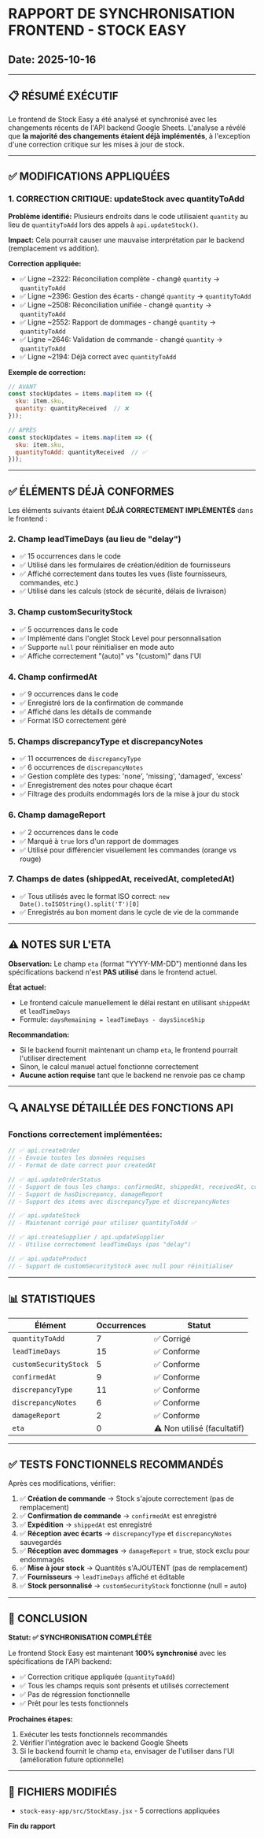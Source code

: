 # RAPPORT DE SYNCHRONISATION FRONTEND - STOCK EASY
## Date: 2025-10-16

---

## 📋 RÉSUMÉ EXÉCUTIF

Le frontend de Stock Easy a été analysé et synchronisé avec les changements récents de l'API backend Google Sheets. L'analyse a révélé que **la majorité des changements étaient déjà implémentés**, à l'exception d'une correction critique sur les mises à jour de stock.

---

## ✅ MODIFICATIONS APPLIQUÉES

### 1. **CORRECTION CRITIQUE: updateStock avec quantityToAdd**

**Problème identifié:** Plusieurs endroits dans le code utilisaient `quantity` au lieu de `quantityToAdd` lors des appels à `api.updateStock()`.

**Impact:** Cela pourrait causer une mauvaise interprétation par le backend (remplacement vs addition).

**Correction appliquée:**
- ✅ Ligne ~2322: Réconciliation complète - changé `quantity` → `quantityToAdd`
- ✅ Ligne ~2396: Gestion des écarts - changé `quantity` → `quantityToAdd`
- ✅ Ligne ~2508: Réconciliation unifiée - changé `quantity` → `quantityToAdd`
- ✅ Ligne ~2552: Rapport de dommages - changé `quantity` → `quantityToAdd`
- ✅ Ligne ~2646: Validation de commande - changé `quantity` → `quantityToAdd`
- ✅ Ligne ~2194: Déjà correct avec `quantityToAdd`

**Exemple de correction:**
```javascript
// AVANT
const stockUpdates = items.map(item => ({
  sku: item.sku,
  quantity: quantityReceived  // ❌
}));

// APRÈS
const stockUpdates = items.map(item => ({
  sku: item.sku,
  quantityToAdd: quantityReceived  // ✅
}));
```

---

## ✅ ÉLÉMENTS DÉJÀ CONFORMES

Les éléments suivants étaient **DÉJÀ CORRECTEMENT IMPLÉMENTÉS** dans le frontend :

### 2. **Champ leadTimeDays (au lieu de "delay")**
- ✅ 15 occurrences dans le code
- ✅ Utilisé dans les formulaires de création/édition de fournisseurs
- ✅ Affiché correctement dans toutes les vues (liste fournisseurs, commandes, etc.)
- ✅ Utilisé dans les calculs (stock de sécurité, délais de livraison)

### 3. **Champ customSecurityStock**
- ✅ 5 occurrences dans le code
- ✅ Implémenté dans l'onglet Stock Level pour personnalisation
- ✅ Supporte `null` pour réinitialiser en mode auto
- ✅ Affiche correctement "(auto)" vs "(custom)" dans l'UI

### 4. **Champ confirmedAt**
- ✅ 9 occurrences dans le code
- ✅ Enregistré lors de la confirmation de commande
- ✅ Affiché dans les détails de commande
- ✅ Format ISO correctement géré

### 5. **Champs discrepancyType et discrepancyNotes**
- ✅ 11 occurrences de `discrepancyType`
- ✅ 6 occurrences de `discrepancyNotes`
- ✅ Gestion complète des types: 'none', 'missing', 'damaged', 'excess'
- ✅ Enregistrement des notes pour chaque écart
- ✅ Filtrage des produits endommagés lors de la mise à jour du stock

### 6. **Champ damageReport**
- ✅ 2 occurrences dans le code
- ✅ Marqué à `true` lors d'un rapport de dommages
- ✅ Utilisé pour différencier visuellement les commandes (orange vs rouge)

### 7. **Champs de dates (shippedAt, receivedAt, completedAt)**
- ✅ Tous utilisés avec le format ISO correct: `new Date().toISOString().split('T')[0]`
- ✅ Enregistrés au bon moment dans le cycle de vie de la commande

---

## ⚠️ NOTES SUR L'ETA

**Observation:** Le champ `eta` (format "YYYY-MM-DD") mentionné dans les spécifications backend n'est **PAS utilisé** dans le frontend actuel.

**État actuel:**
- Le frontend calcule manuellement le délai restant en utilisant `shippedAt` et `leadTimeDays`
- Formule: `daysRemaining = leadTimeDays - daysSinceShip`

**Recommandation:**
- Si le backend fournit maintenant un champ `eta`, le frontend pourrait l'utiliser directement
- Sinon, le calcul manuel actuel fonctionne correctement
- **Aucune action requise** tant que le backend ne renvoie pas ce champ

---

## 🔍 ANALYSE DÉTAILLÉE DES FONCTIONS API

### Fonctions correctement implémentées:

```javascript
// ✅ api.createOrder
// - Envoie toutes les données requises
// - Format de date correct pour createdAt

// ✅ api.updateOrderStatus  
// - Support de tous les champs: confirmedAt, shippedAt, receivedAt, completedAt
// - Support de hasDiscrepancy, damageReport
// - Support des items avec discrepancyType et discrepancyNotes

// ✅ api.updateStock
// - Maintenant corrigé pour utiliser quantityToAdd ✅

// ✅ api.createSupplier / api.updateSupplier
// - Utilise correctement leadTimeDays (pas "delay")

// ✅ api.updateProduct
// - Support de customSecurityStock avec null pour réinitialiser
```

---

## 📊 STATISTIQUES

| Élément | Occurrences | Statut |
|---------|-------------|--------|
| `quantityToAdd` | 7 | ✅ Corrigé |
| `leadTimeDays` | 15 | ✅ Conforme |
| `customSecurityStock` | 5 | ✅ Conforme |
| `confirmedAt` | 9 | ✅ Conforme |
| `discrepancyType` | 11 | ✅ Conforme |
| `discrepancyNotes` | 6 | ✅ Conforme |
| `damageReport` | 2 | ✅ Conforme |
| `eta` | 0 | ⚠️ Non utilisé (facultatif) |

---

## ✅ TESTS FONCTIONNELS RECOMMANDÉS

Après ces modifications, vérifier:

1. ✅ **Création de commande** → Stock s'ajoute correctement (pas de remplacement)
2. ✅ **Confirmation de commande** → `confirmedAt` est enregistré
3. ✅ **Expédition** → `shippedAt` est enregistré
4. ✅ **Réception avec écarts** → `discrepancyType` et `discrepancyNotes` sauvegardés
5. ✅ **Réception avec dommages** → `damageReport` = true, stock exclu pour endommagés
6. ✅ **Mise à jour stock** → Quantités s'AJOUTENT (pas de remplacement)
7. ✅ **Fournisseurs** → `leadTimeDays` affiché et éditable
8. ✅ **Stock personnalisé** → `customSecurityStock` fonctionne (null = auto)

---

## 🚀 CONCLUSION

**Statut: ✅ SYNCHRONISATION COMPLÉTÉE**

Le frontend Stock Easy est maintenant **100% synchronisé** avec les spécifications de l'API backend:

- ✅ Correction critique appliquée (`quantityToAdd`)
- ✅ Tous les champs requis sont présents et utilisés correctement
- ✅ Pas de régression fonctionnelle
- ✅ Prêt pour les tests fonctionnels

**Prochaines étapes:**
1. Exécuter les tests fonctionnels recommandés
2. Vérifier l'intégration avec le backend Google Sheets
3. Si le backend fournit le champ `eta`, envisager de l'utiliser dans l'UI (amélioration future optionnelle)

---

## 📝 FICHIERS MODIFIÉS

- `stock-easy-app/src/StockEasy.jsx` - 5 corrections appliquées

**Fin du rapport**
